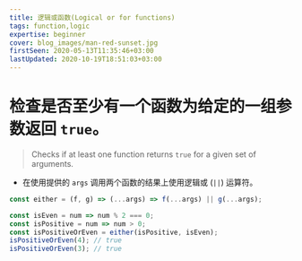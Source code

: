 ```yaml
---
title: 逻辑或函数(Logical or for functions)
tags: function,logic
expertise: beginner
cover: blog_images/man-red-sunset.jpg
firstSeen: 2020-05-13T11:35:46+03:00
lastUpdated: 2020-10-19T18:51:03+03:00
---
```


# 检查是否至少有一个函数为给定的一组参数返回 `true`。
> Checks if at least one function returns `true` for a given set of arguments.

- 在使用提供的 `args` 调用两个函数的结果上使用逻辑或 (`||`) 运算符。

```js
const either = (f, g) => (...args) => f(...args) || g(...args);
```

```js
const isEven = num => num % 2 === 0;
const isPositive = num => num > 0;
const isPositiveOrEven = either(isPositive, isEven);
isPositiveOrEven(4); // true
isPositiveOrEven(3); // true
```
